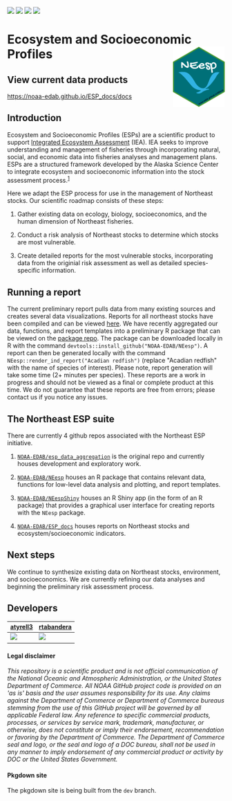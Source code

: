<!-- README.md is generated from README.Rmd. Please edit that file -->

<!-- badges: start -->
[![](https://img.shields.io/badge/devel%20version-0.1.1-blue.svg)](https://github.com/NOAA-EDAB/NEesp) 
[![](https://img.shields.io/github/last-commit/NOAA-EDAB/NEesp.svg)](https://github.com/NOAA-EDAB/NEesp/commits/dev) 
![](https://img.shields.io/badge/repo%20size-0.51%20GB-blue.svg)
[![](https://github.com/NOAA-EDAB/NEesp/workflows/gitleaks/badge.svg)](https://github.com/NOAA-EDAB/NEesp/actions/workflows/secretScan.yml)
<!-- badges: end -->

# Ecosystem and Socioeconomic Profiles <img src="https://raw.githubusercontent.com/NOAA-EDAB/esp_data_aggregation/abby/hexes/NEesp_hex.png" align="right" width="120" /> 

## View current data products
https://noaa-edab.github.io/ESP_docs/docs

## Introduction
Ecosystem and Socioeconomic Profiles (ESPs) are a scientific product to support [Integrated Ecosystem Assessment](https://www.integratedecosystemassessment.noaa.gov/) (IEA). IEA seeks to improve understanding and management of fisheries through incorporating natural, social, and economic data into fisheries analyses and management plans. ESPs are a structured framework developed by the Alaska Science Center to integrate ecosystem and socioeconomic information into the stock assessment process.<sup>[1]</sup>

Here we adapt the ESP process for use in the management of Northeast stocks. Our scientific roadmap consists of these steps:

1. Gather existing data on ecology, biology, socioeconomics, and the human dimension of Northeast fisheries.

2. Conduct a risk analysis of Northeast stocks to determine which stocks are most vulnerable.

3. Create detailed reports for the most vulnerable stocks, incorporating data from the originial risk assessment as well as detailed species-specific information.

## Running a report
The current preliminary report pulls data from many existing sources and creates several data visualizations. Reports for all northeast stocks have been compiled and can be viewed [here](https://noaa-edab.github.io/ESP_docs/docs). We have recently aggregated our data, functions, and report templates into a preliminary R package that can be viewed on the [package repo](https://github.com/NOAA-EDAB/NEesp). The package can be downloaded locally in R with the command `devtools::install_github("NOAA-EDAB/NEesp")`. A report can then be generated locally with the command `NEesp::render_ind_report("Acadian redfish")` (replace "Acadian redfish" with the name of species of interest). Please note, report generation will take some time (2+ minutes per species). These reports are a work in progress and should not be viewed as a final or complete product at this time. We do not guarantee that these reports are free from errors; please contact us if you notice any issues.

## The Northeast ESP suite 
There are currently 4 github repos associated with the Northeast ESP initiative.

1. [`NOAA-EDAB/esp_data_aggregation`](https://github.com/NOAA-EDAB/esp_data_aggregation) is the original repo and currently houses development and exploratory work.

2. [`NOAA-EDAB/NEesp`](https://github.com/NOAA-EDAB/NEesp) houses an R package that contains relevant data, functions for low-level data analysis and plotting, and report templates.

3. [`NOAA-EDAB/NEespShiny`](https://github.com/NOAA-EDAB/NEespShiny) houses an R Shiny app (in the form of an R package) that provides a graphical user interface for creating reports with the `NEesp` package.

4. [`NOAA-EDAB/ESP_docs`](https://github.com/NOAA-EDAB/ESP_docs) houses reports on Northeast stocks and ecosystem/socioeconomic indicators.

## Next steps
We continue to synthesize existing data on Northeast stocks, environment, and socioeconomics. We are currently refining our data analyses and beginning the preliminary risk assessment process. 

[1]: https://meetings.npfmc.org/CommentReview/DownloadFile?p=8f5233fb-3b62-4571-9b49-8bb7ce675916.pdf&fileName=ESP_Shotwell.pdf

## Developers

| [atyrell3](https://github.com/atyrell3)                                                         | [rtabandera](https://github.com/rtabandera)                                                                                                    |
|-------------------------------------------------------------------------------------------------|----------------------------------------------------------------------------------------------------------------------------------------|
| [![](https://avatars.githubusercontent.com/u/77738923?s=100&u=92e54f60ca179f3e41c1a3610fb3ecdb9e233434&v=4)](https://github.com/atyrell3) | [![](https://avatars.githubusercontent.com/u/64960823?s=100&u=ea5abeca602e43d461e964fe8283f703aef63c61&v=4)](https://github.com/rtabandera) |

#### Legal disclaimer

*This repository is a scientific product and is not official
communication of the National Oceanic and Atmospheric Administration, or
the United States Department of Commerce. All NOAA GitHub project code
is provided on an 'as is' basis and the user assumes responsibility for
its use. Any claims against the Department of Commerce or Department of
Commerce bureaus stemming from the use of this GitHub project will be
governed by all applicable Federal law. Any reference to specific
commercial products, processes, or services by service mark, trademark,
manufacturer, or otherwise, does not constitute or imply their
endorsement, recommendation or favoring by the Department of Commerce.
The Department of Commerce seal and logo, or the seal and logo of a DOC
bureau, shall not be used in any manner to imply endorsement of any
commercial product or activity by DOC or the United States Government.*

#### Pkgdown site
The pkgdown site is being built from the `dev` branch.
